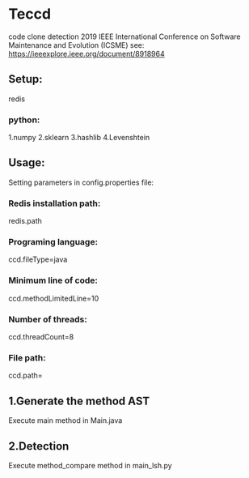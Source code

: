 # Teccd
code clone detection
2019 IEEE International Conference on Software Maintenance and Evolution (ICSME)
see: https://ieeexplore.ieee.org/document/8918964

## Setup:
redis

### python:
1.numpy
2.sklearn
3.hashlib
4.Levenshtein

## Usage:
Setting parameters in config.properties file:
### Redis installation path:
redis.path
### Programing language:
ccd.fileType=java
### Minimum line of code:
ccd.methodLimitedLine=10
### Number of threads:
ccd.threadCount=8
### File path:
ccd.path=

## 1.Generate the method AST
Execute main method in Main.java

## 2.Detection
Execute method_compare method in main_lsh.py
